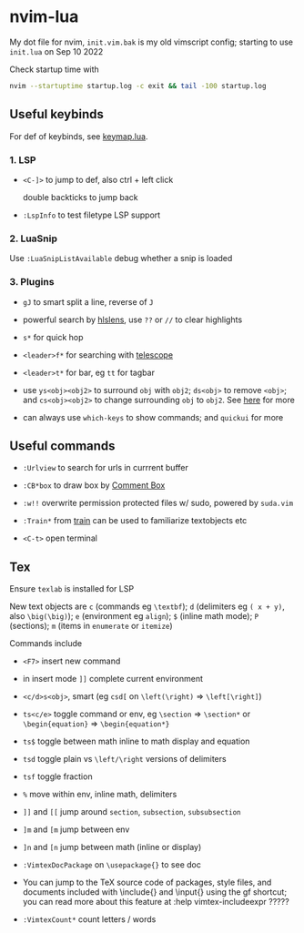 # nvim-lua
My dot file for nvim, `init.vim.bak` is my old vimscript config; starting to use `init.lua` on Sep 10 2022

Check startup time with
```bash
nvim --startuptime startup.log -c exit && tail -100 startup.log
```

## Useful keybinds

For def of keybinds, see [keymap.lua](lua/core/keymaps.lua).

### 1. LSP

- `<C-]>` to jump to def, also ctrl + left click

  double backticks to jump back

- `:LspInfo` to test filetype LSP support

### 2. LuaSnip

Use `:LuaSnipListAvailable` debug whether a snip is loaded

### 3. Plugins

- `gJ` to smart split a line, reverse of `J`

- powerful search by [hlslens](https://github.com/kevinhwang91/nvim-hlslens), use `??` or `//` to clear highlights

- `s*` for quick hop

- `<leader>f*` for searching with [telescope](https://github.com/nvim-telescope/telescope.nvim#pickers)

- `<leader>t*` for bar, eg `tt` for tagbar

- use `ys<obj><obj2>` to surround `obj` with `obj2`; `ds<obj>` to remove `<obj>`; and `cs<obj><obj2>` to change surrounding `obj` to `obj2`. See [here](https://github.com/kylechui/nvim-surround#rocket-usage) for more

- can always use `which-keys` to show commands; and `quickui` for more

## Useful commands

- `:Urlview` to search for urls in currrent buffer

- `:CB*box` to draw box by [Comment Box](https://github.com/LudoPinelli/comment-box.nvim)

- `:w!!` overwrite permission protected files w/ sudo, powered by `suda.vim`

- `:Train*` from [train](https://github.com/tjdevries/train.nvim) can be used to familiarize textobjects etc

- `<C-t>` open terminal


## Tex

Ensure `texlab` is installed for LSP

New text objects are `c` (commands eg `\textbf`); `d` (delimiters eg `( x + y)`, also `\big(\big)`); `e` (environment eg `align`); `$` (inline math mode); `P` (sections); `m` (items in `enumerate` or `itemize`)

Commands include

- `<F7>` insert new command

- in insert mode `]]` complete current environment

- `<c/d>s<obj>`, smart (eg `csd[` on `\left(\right)` => `\left[\right]`)

- `ts<c/e>` toggle command or env, eg `\section` => `\section*` or `\begin{equation}` => `\begin{equation*}`

- `ts$` toggle between math inline to math display and equation

- `tsd` toggle plain vs `\left/\right` versions of delimiters

- `tsf` toggle fraction

- `%` move within env, inline math, delimiters

- `]]` and `[[` jump around `section`, `subsection`, `subsubsection`

- `]m` and `[m` jump between env

- `]n` and `[n` jump between math (inline or display)

- `:VimtexDocPackage` on `\usepackage{}` to see doc

- You can jump to the TeX source code of packages, style files, and documents included with \include{} and \input{} using the gf shortcut; you can read more about this feature at :help vimtex-includeexpr ?????

- `:VimtexCount*` count letters / words
